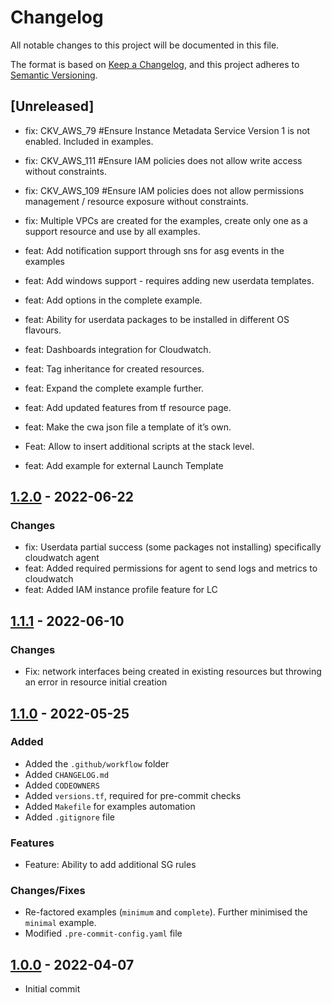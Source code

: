 # Changelog
All notable changes to this project will be documented in this file.

The format is based on [Keep a Changelog](https://keepachangelog.com/en/1.0.0/),
and this project adheres to [Semantic Versioning](https://semver.org/spec/v2.0.0.html).

## [Unreleased]
- fix: CKV_AWS_79 #Ensure Instance Metadata Service Version 1 is not enabled. Included in examples.
- fix: CKV_AWS_111 #Ensure IAM policies does not allow write access without constraints.
- fix: CKV_AWS_109 #Ensure IAM policies does not allow permissions management / resource exposure without constraints.
- fix: Multiple VPCs are created for the examples, create only one as a support resource and use by all examples.
- feat: Add notification support through sns for asg events in the examples
- feat: Add windows support - requires adding new userdata templates.
- feat: Add options in the complete example.
- feat: Ability for userdata packages to be installed in different OS flavours.
- feat: Dashboards integration for Cloudwatch.
- feat: Tag inheritance for created resources.
- feat: Expand the complete example further.
- feat: Add updated features from tf resource page.
- feat: Make the cwa json file a template of it’s own.
- Feat: Allow to insert additional scripts at the stack level.

- feat: Add example for external Launch Template

## [1.2.0] - 2022-06-22
### Changes
- fix: Userdata partial success (some packages not installing) specifically cloudwatch agent
- feat: Added required permissions for agent to send logs and metrics to cloudwatch
- feat: Added IAM instance profile feature for LC

[1.2.0]: https://github.com/boldlink/terraform-aws-autoscaling/releases/tag/1.2.0

## [1.1.1] - 2022-06-10
### Changes
- Fix: network interfaces being created in existing resources but throwing an error in resource initial creation

[1.1.1]: https://github.com/boldlink/terraform-aws-autoscaling/releases/tag/1.1.1

## [1.1.0] - 2022-05-25
### Added
- Added the `.github/workflow` folder
- Added `CHANGELOG.md`
- Added `CODEOWNERS`
- Added `versions.tf`, required for pre-commit checks
- Added `Makefile` for examples automation
- Added `.gitignore` file

### Features
- Feature: Ability to add additional SG rules

### Changes/Fixes
- Re-factored examples (`minimum` and `complete`). Further minimised the `minimal` example.
- Modified `.pre-commit-config.yaml` file

[1.1.0]: https://github.com/boldlink/terraform-aws-autoscaling/releases/tag/1.1.0

## [1.0.0] - 2022-04-07
- Initial commit

[1.0.0]: https://github.com/boldlink/terraform-aws-autoscaling/releases/tag/1.0.0
